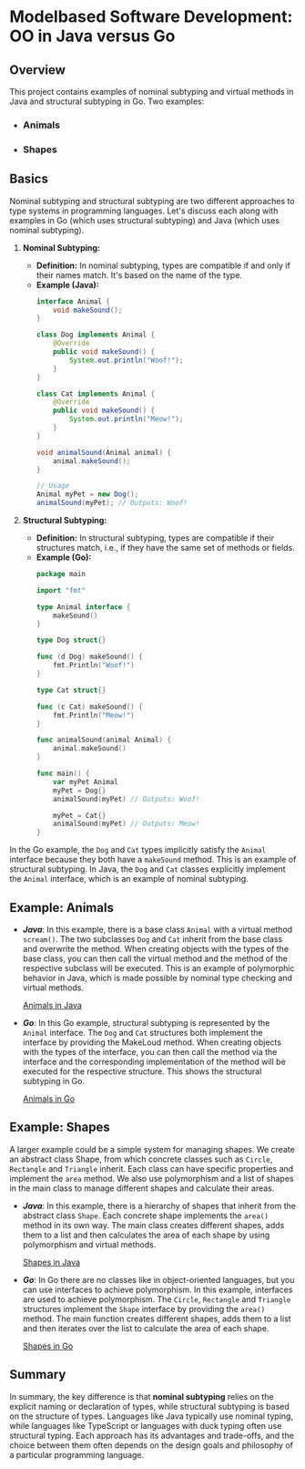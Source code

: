 # Modelbased Software Development: OO in Java versus Go

## Overview
This project contains examples of nominal subtyping and virtual methods in Java and structural subtyping in Go. 
Two examples:
- ### Animals
- ### Shapes

## Basics

Nominal subtyping and structural subtyping are two different approaches to type systems in programming languages. Let's discuss each along with examples in Go (which uses structural subtyping) and Java (which uses nominal subtyping).

1. **Nominal Subtyping:**
   - **Definition:** In nominal subtyping, types are compatible if and only if their names match. It's based on the name of the type.
   - **Example (Java):**
     ```java
     interface Animal {
         void makeSound();
     }

     class Dog implements Animal {
         @Override
         public void makeSound() {
             System.out.println("Woof!");
         }
     }

     class Cat implements Animal {
         @Override
         public void makeSound() {
             System.out.println("Meow!");
         }
     }

     void animalSound(Animal animal) {
         animal.makeSound();
     }

     // Usage
     Animal myPet = new Dog();
     animalSound(myPet); // Outputs: Woof!
     ```

2. **Structural Subtyping:**
   - **Definition:** In structural subtyping, types are compatible if their structures match, i.e., if they have the same set of methods or fields.
   - **Example (Go):**
     ```go
     package main

     import "fmt"

     type Animal interface {
         makeSound()
     }

     type Dog struct{}

     func (d Dog) makeSound() {
         fmt.Println("Woof!")
     }

     type Cat struct{}

     func (c Cat) makeSound() {
         fmt.Println("Meow!")
     }

     func animalSound(animal Animal) {
         animal.makeSound()
     }

     func main() {
         var myPet Animal
         myPet = Dog{}
         animalSound(myPet) // Outputs: Woof!

         myPet = Cat{}
         animalSound(myPet) // Outputs: Meow!
     }
     ```

In the Go example, the `Dog` and `Cat` types implicitly satisfy the `Animal` interface because they both have a `makeSound` method. This is an example of structural subtyping. In Java, the `Dog` and `Cat` classes explicitly implement the `Animal` interface, which is an example of nominal subtyping. 

## Example: Animals

- ***Java***:
    In this example, there is a base class `Animal` with a virtual method `scream()`. The two subclasses `Dog` and `Cat` inherit from the base class and overwrite the method. When creating objects with the types of the base class, you can then call the virtual method and the method of the respective subclass will be executed. This is an example of polymorphic behavior in Java, which is made possible by nominal type checking and virtual methods.

    [Animals in Java](https://github.com/alvl1011/ms-project/tree/develop/java/animals)

- ***Go***:
    In this Go example, structural subtyping is represented by the `Animal` interface. The `Dog` and `Cat` structures both implement the interface by providing the MakeLoud method. When creating objects with the types of the interface, you can then call the method via the interface and the corresponding implementation of the method will be executed for the respective structure. This shows the structural subtyping in Go.

    [Animals in Go](https://github.com/alvl1011/ms-project/tree/develop/go/animals)

## Example: Shapes

A larger example could be a simple system for managing shapes. We create an abstract class Shape, from which concrete classes such as `Circle`, `Rectangle` and `Triangle` inherit. Each class can have specific properties and implement the `area` method. We also use polymorphism and a list of shapes in the main class to manage different shapes and calculate their areas.

- ***Java***:
    In this example, there is a hierarchy of shapes that inherit from the abstract class `Shape`. Each concrete shape implements the `area()` method in its own way. The main class creates different shapes, adds them to a list and then calculates the area of each shape by using polymorphism and virtual methods.

    [Shapes in Java](https://github.com/alvl1011/ms-project/tree/develop/java/shapes)

- ***Go***:
    In Go there are no classes like in object-oriented languages, but you can use interfaces to achieve polymorphism.
    In this example, interfaces are used to achieve polymorphism. The `Circle`, `Rectangle` and `Triangle` structures implement the `Shape` interface by providing the `area()` method. The main function creates different shapes, adds them to a list and then iterates over the list to calculate the area of each shape.

    [Shapes in Go](https://github.com/alvl1011/ms-project/tree/develop/go/shapes)

## Summary

In summary, the key difference is that **nominal subtyping** relies on the explicit naming or declaration of types, while structural subtyping is based on the structure of types. Languages like Java typically use nominal typing, while languages like TypeScript or languages with duck typing often use structural typing. Each approach has its advantages and trade-offs, and the choice between them often depends on the design goals and philosophy of a particular programming language.